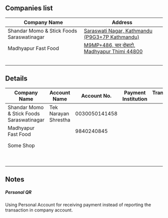 
## Companies list

|Company Name                             |Address                                                                                                |
|-----------------------------------------|-------------------------------------------------------------------------------------------------------|
|Shandar Momo & Stick Foods Saraswatinagar|[Saraswati Nagar, Kathmandu (P9G3+7P Kathmandu)](https://maps.app.goo.gl/biwBZQDzkkh6sVX46?g_st=ic)    |
|Madhyapur Fast Food                      |[M9MP+486, चार दोबाटो, Madhyapur Thimi 44800](https://goo.gl/maps/SzzUsDwJ8yAwUCZQ7)                     |
|                                         |                                                                                                       |
|                                         |                                                                                                       |
|                                         |                                                                                                       |
|                                         |                                                                                                       |
|                                         |                                                                                                       |

## Details

|Company Name                               |Account Name          | Account No.       | Payment Institution      | Transaction ID   | Transaction Picture|
|-------------------------------------------|----------------------|-------------------|--------------------------|------------------|--------------------|
|Shandar Momo & Stick Foods Saraswatinagar  | Tek Narayan Shrestha |0030050141458      |                          |                  |                    |
|Madhyapur Fast Food                        |                      |9840240845         |                          |                  |                    |
|Some Shop                                  |                      |                   |                          |                  |[IMG-2875.jpg](https://postimg.cc/gX35s4ZL)               |
|                                           |                      |                   |                          |                  |                    |
|                                           |                      |                   |                          |                  |                    |
|                                           |                      |                   |                          |                  |                    |
|                                           |                      |                   |                          |                  |                    |
|                                           |                      |                   |                          |                  |                    |
|                                           |                      |                   |                          |                  |                    |
|                                           |                      |                   |                          |                  |                    |

## Notes

##### Personal QR
Using Personal Account for receiving payment instead of reporting the transaction in company account.
